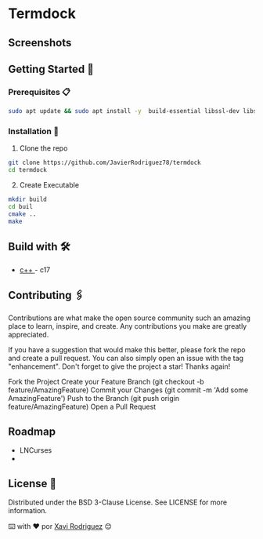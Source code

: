 # Termdock



## Screenshots



## Getting Started 🚀


### Prerequisites 📋

```bash
sudo apt update && sudo apt install -y  build-essential libssl-dev libssl-dev libncurses5-dev libncursesw5-dev rapidjson-dev g++
```
### Installation 🔧

1. Clone the repo

```bash
git clone https://github.com/JavierRodriguez78/termdock
cd termdock
```

2. Create Executable

```bash
mkdir build
cd buil
cmake ..
make
```


## Build with 🛠️
- [c++ ](https://isocpp.org/) - c17



## Contributing 🖇️

Contributions are what make the open source community such an amazing place to learn, inspire, and create. Any contributions you make are greatly appreciated.

If you have a suggestion that would make this better, please fork the repo and create a pull request. You can also simply open an issue with the tag "enhancement". Don't forget to give the project a star! Thanks again!

Fork the Project
Create your Feature Branch (git checkout -b feature/AmazingFeature)
Commit your Changes (git commit -m 'Add some AmazingFeature')
Push to the Branch (git push origin feature/AmazingFeature)
Open a Pull Request


## Roadmap

* LNCurses
*

## License 📄

Distributed under the BSD 3-Clause License. See LICENSE for more information.

⌨️ with ❤️ por [Xavi Rodriguez](https://github.com/JavierRodriguez78) 😊